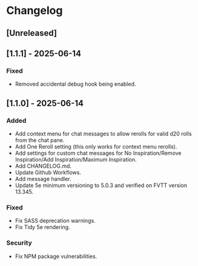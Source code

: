 # Changelog

## [Unreleased]

## [1.1.1] - 2025-06-14

### Fixed

- Removed accidental debug hook being enabled.

## [1.1.0] - 2025-06-14

### Added

- Add context menu for chat messages to allow rerolls for valid d20 rolls from the chat pane.
- Add One Reroll setting (this only works for context menu rerolls).
- Add settings for custom chat messages for No Inspiration/Remove Inspiration/Add Inspiration/Maximum Inspiration.
- Add CHANGELOG.md.
- Update Github Workflows.
- Add message handler.
- Update 5e minimum versioning to 5.0.3 and verified on FVTT version 13.345.

### Fixed

- Fix SASS deprecation warnings.
- Fix Tidy 5e rendering.

### Security

- Fix NPM package vulnerabilities.
